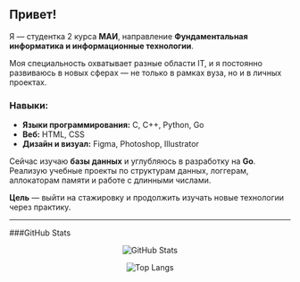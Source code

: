 ## Привет! 

Я — студентка 2 курса **МАИ**, направление **Фундаментальная информатика и информационные технологии**.

Моя специальность охватывает разные области IT, и я постоянно развиваюсь в новых сферах — не только в рамках вуза, но и в личных проектах.


### Навыки:

* **Языки программирования:** C, C++, Python, Go
* **Веб:** HTML, CSS
* **Дизайн и визуал:** Figma, Photoshop, Illustrator

Сейчас изучаю **базы данных** и углубляюсь в разработку на **Go**. Реализую учебные проекты по структурам данных, логгерам, аллокаторам памяти и работе с длинными числами.

**Цель** — выйти на стажировку и продолжить изучать новые технологии через практику.

---

###GitHub Stats

<p align="center">
  <img src="https://github-readme-stats.vercel.app/api?username=evakaiing&show_icons=true&theme=default" alt="GitHub Stats" />
</p>

<p align="center">
  <img src="https://github-readme-stats.vercel.app/api/top-langs/?username=evakaiing&layout=compact" alt="Top Langs" />
</p>

